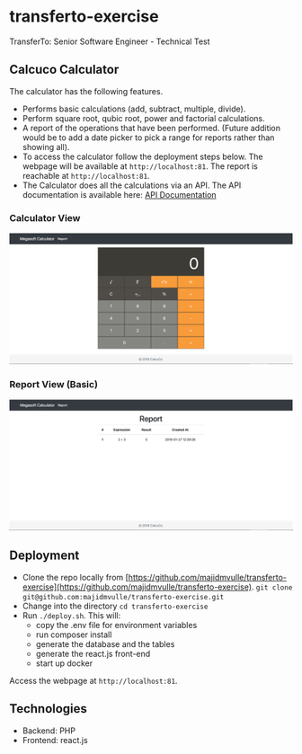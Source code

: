 # transferto-exercise
TransferTo: Senior Software Engineer - Technical Test

## Calcuco Calculator
The calculator has the following features.

- Performs basic calculations (add, subtract, multiple, divide).
- Perform square root, qubic root, power and factorial calculations.
- A report of the operations that have been performed. (Future addition would be to add a date picker to pick a range for reports rather than showing all).
- To access the calculator follow the deployment steps below. The webpage will be available at `http://localhost:81`. The report is reachable at `http://localhost:81`.
- The Calculator does all the calculations via an API. The API documentation is available here: [API Documentation](./src/docs/api.md)

### Calculator View
![Calculator](./src/docs/calculator.png?raw=true "Calculator")

### Report View (Basic)
![Report](./src/docs/report.png?raw=true "Report")

## Deployment
- Clone the repo locally from [https://github.com/majidmvulle/transferto-exercise](https://github.com/majidmvulle/transferto-exercise). `git clone git@github.com:majidmvulle/transferto-exercise.git`
- Change into the directory `cd transferto-exercise`
- Run `./deploy.sh`. This will:
	- 	copy the .env file for environment variables
	-  run composer install
	-  generate the database and the tables
	-  generate the react.js front-end
	-  start up docker

Access the webpage at `http://localhost:81`.

## Technologies
- Backend: PHP
- Frontend: react.js

